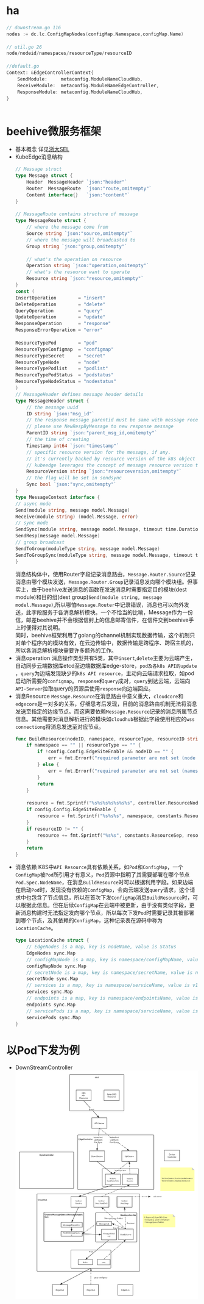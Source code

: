 # ha 
```go
// downstream.go 116
nodes := dc.lc.ConfigMapNodes(configMap.Namespace,configMap.Name)

// util.go 26
node/nodeid/namespaces/resourceType/resourceID

//default.go 
Context: &EdgeControllerContext{
	SendModule:     metaconfig.ModuleNameCloudHub,
	ReceiveModule:  metaconfig.ModuleNameEdgeController,
	ResponseModule: metaconfig.ModuleNameCloudHub,	
}



```
# beehive微服务框架
- 基本概念
	详见[浙大SEL](http://www.sel.zju.edu.cn/?p=989)
- KubeEdge消息结构
	```go
	// Message struct
	type Message struct {
		Header  MessageHeader `json:"header"`
		Router  MessageRoute  `json:"route,omitempty"`
		Content interface{}   `json:"content"`
	}

	// MessageRoute contains structure of message
	type MessageRoute struct {
		// where the message come from
		Source string `json:"source,omitempty"`
		// where the message will broadcasted to
		Group string `json:"group,omitempty"`

		// what's the operation on resource
		Operation string `json:"operation,omitempty"`
		// what's the resource want to operate
		Resource string `json:"resource,omitempty"`
	}
	const (
	InsertOperation        = "insert"
	DeleteOperation        = "delete"
	QueryOperation         = "query"
	UpdateOperation        = "update"
	ResponseOperation      = "response"
	ResponseErrorOperation = "error"

	ResourceTypePod        = "pod"
	ResourceTypeConfigmap  = "configmap"
	ResourceTypeSecret     = "secret"
	ResourceTypeNode       = "node"
	ResourceTypePodlist    = "podlist"
	ResourceTypePodStatus  = "podstatus"
	ResourceTypeNodeStatus = "nodestatus"
	)
	// MessageHeader defines message header details
	type MessageHeader struct {
		// the message uuid
		ID string `json:"msg_id"`
		// the response message parentid must be same with message received
		// please use NewRespByMessage to new response message
		ParentID string `json:"parent_msg_id,omitempty"`
		// the time of creating
		Timestamp int64 `json:"timestamp"`
		// specific resource version for the message, if any.
		// it's currently backed by resource version of the k8s object saved in the Content field.
		// kubeedge leverages the concept of message resource version to achieve reliable transmission.
		ResourceVersion string `json:"resourceversion,omitempty"`
		// the flag will be set in sendsync
		Sync bool `json:"sync,omitempty"`
	}
	type MessageContext interface {
    // async mode
    Send(module string, message model.Message)
    Receive(module string) (model.Message, error)
    // sync mode
    SendSync(module string, message model.Message, timeout time.Duration) (model.Message, error)
    SendResp(message model.Message)
    // group broadcast
    SendToGroup(moduleType string, message model.Message)
    SendToGroupSync(moduleType string, message model.Message, timeout time.Duration) error
	}
	```
	消息结构体中，使用Router字段记录消息路由，`Message.Router.Source`记录消息由哪个模块发送，`Message.Router.Group`记录消息发向哪个模块组。但事实上，由于beehive发送消息的函数在发送消息时需要指定目的模块(dest module)和目的组(dest group)`Send(module string, message model.Message)`,所以哪怕`Message.Router`中记录错误，消息也可以向外发送，此字段服务于各消息解析模块。一个不恰当的比喻，Message作为一份信，邮差beehive并不会根据信封上的信息邮寄信件，在信件交到beehive手上时便得对其说明。  
	同时，beehive框架利用了golang的channel机制实现数据传输，这个机制只对单个程序内的模块有效，在云边传输中，数据传输是跨程序、跨宿主机的，所以各消息解析模块需要许多额外的工作。
- 消息operation
	消息操作类型共有5类，其中`insert`,`delete`主要为云端产生，自动同步云端数据库etcd至边端数据库edge-store，`pod及各k8s API的update `，`query`为边端发现缺少的`k8s API resource`，主动向云端请求拉取，如pod启动所需要的`configmap`。`response`和`query`成对，`query`到达云端，云端向`API-Server`拉取query的资源后使用`response`向边端回应。
- 消息Resource
	`Message.Resource`在消息路由中意义重大，`cloudcore`和`edgecore`是一对多的关系，仔细思考后发现，目前的消息路由机制无法将消息发送至指定的边缘节点。而这需要依赖`Message.Resource`记录的消息所属节点信息。其他需要对消息解析进行的模块如`cloudhub`根据此字段使用相应的`wss connectiong`将消息发送至对应节点。
	```go
	func BuildResource(nodeID, namespace, resourceType, resourceID string) (resource string, err error) {
		if namespace == "" || resourceType == "" {
			if !config.Config.EdgeSiteEnable && nodeID == "" {
				err = fmt.Errorf("required parameter are not set (node id, namespace or resource type)")
			} else {
				err = fmt.Errorf("required parameter are not set (namespace or resource type)")
			}
			return
		}
		
		resource = fmt.Sprintf("%s%s%s%s%s%s%s", controller.ResourceNode, constants.ResourceSep, nodeID, constants.ResourceSep, namespace, constants.ResourceSep, resourceType)
		if config.Config.EdgeSiteEnable {
			resource = fmt.Sprintf("%s%s%s", namespace, constants.ResourceSep, resourceType)
		}
		if resourceID != "" {
			resource += fmt.Sprintf("%s%s", constants.ResourceSep, resourceID)
		}
		return
	}	
	```
- 消息依赖
	K8S中`API Resource`具有依赖关系，如`Pod`和`ConfigMap`，一个`ConfigMap`被`Pod`所引用才有意义，`Pod`资源中指明了其需要部署在哪个节点`Pod.Spec.NodeName`，在消息`BuildResource`时可以根据利用字段。如果边端在启动`Pod`时，发现没有依赖的`ConfigMap`，会向云端发送`query`请求，这个请求中也包含了节点信息，所以在首次下发`ConfigMap`消息`BuildResource`时，可以根据此信息。但在后续`ConfigMap`在云端中被更新，由于没有类似字段，更新消息构建时无法指定发向哪个节点，所以每次下发`Pod`时需要记录其被部署到哪个节点，及其依赖的`ConfigMap`，这种记录表在源码中称为`LocationCache`。
	```go
	type LocationCache struct {
		// EdgeNodes is a map, key is nodeName, value is Status
		EdgeNodes sync.Map
		// configMapNode is a map, key is namespace/configMapName, value is nodeName
		configMapNode sync.Map
		// secretNode is a map, key is namespace/secretName, value is nodeName
		secretNode sync.Map
		// services is a map, key is namespace/serviceName, value is v1.Service
		services sync.Map
		// endpoints is a map, key is namespace/endpointsName, value is v1.endpoints
		endpoints sync.Map
		// servicePods is a map, key is namespace/serviceName, value is []v1.Pod
		servicePods sync.Map
	}
	```
# 以Pod下发为例
- DownStreamController
	![message][1]	
		
[1]: images/Message.png
